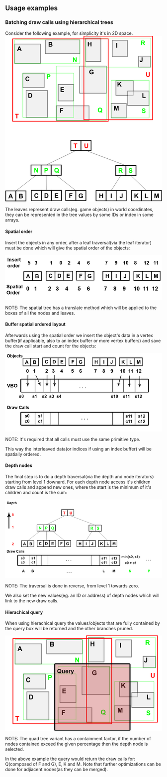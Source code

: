 
## Usage examples

### Batching draw calls using hierarchical trees

Consider the following example, for simplicity it's in 2D space.
![rtree hierarchy](hierarchy.png)

The leaves represent draw calls(eg. game objects) in world coordinates, they can be represented in the tree values by some IDs or index in some arrays.

#### Spatial order
Insert the objects in any order, after a leaf traversal(via the leaf iterator) must be done which will give the spatial order of the objects:

![spatial order](spatial_order.png)

NOTE: The spatial tree has a translate method which will be applied to the boxes of all the nodes and leaves.

#### Buffer spatial ordered layout
Afterwards using the spatial order we insert the object's data in a vertex buffer(if applicable, also to an index buffer or more vertex buffers) and save the draw call start and count for the objects:

![spatial calls](spatial_calls.png)

NOTE: It's required that all calls must use the same primitive type.

This way the interleaved data(or indices if using an index buffer) will be spatially ordered.

#### Depth nodes
The final step is to do a depth traversal(via the depth and node iterators) starting from level 1 downard.
For each depth node access it's children draw calls and append new ones, where the start is the minimum of it's children and count is the sum:

![spatial depth](spatial_depth.png)

NOTE: The traversal is done in reverse, from level 1 towards zero.

We also set the new values(eg. an ID or address) of depth nodes which will link to the new draw calls.

#### Hierachical query
When using hierachical query the values/objects that are fully contained by the query box will be returned and the other branches pruned.

![spatial query](spatial_query.png)

NOTE: The quad tree variant has a containment factor, if the number of nodes contained exceed the given percentage then the depth node is selected.

In the above example the query would return the draw calls for: Q(composed of F and G), E, K and M.
Note that further optimizations can be done for adjiacent nodes(as they can be merged).